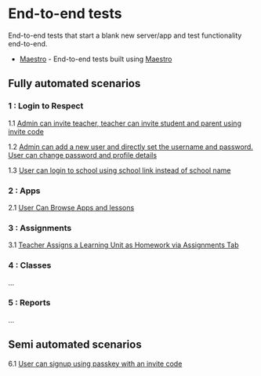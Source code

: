 # End-to-end tests

End-to-end tests that start a blank new server/app and test functionality end-to-end.

* [Maestro](../.maestro/) - End-to-end tests built using [Maestro](https://maestro.mobile.dev)

## Fully automated scenarios

### 1 : Login to Respect

1.1 [Admin can invite teacher, teacher can invite student and parent using invite code](test-description/001_001_invite_using_invite_code_test_description.md)

1.2 [Admin can add a new user and directly set the username and password. User can change password and profile details](test-description/001_002_add_user_direct_test_description.md)

1.3 [User can login to school using school link instead of school name](test-description/001_003_login_using_school_link_test_description.md)

### 2 : Apps

2.1 [User Can Browse Apps and lessons ](test-description/002_browse_lessons_test_description.md)

### 3 : Assignments

3.1 [Teacher Assigns a Learning Unit as Homework via Assignments Tab](test-description/003_admin_user_assigns_assignment_to_a_class_test_description.md)

### 4 : Classes

...

### 5 : Reports

...

## Semi automated scenarios

6.1 [User can signup using passkey with an invite code](test-description/006_user_signup_using_passkey_test_description.md)
